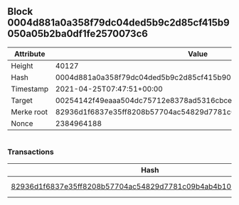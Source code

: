 ## Block 0004d881a0a358f79dc04ded5b9c2d85cf415b9050a05b2ba0df1fe2570073c6

Attribute | Value
--- | ---
Height | 40127
Hash | 0004d881a0a358f79dc04ded5b9c2d85cf415b9050a05b2ba0df1fe2570073c6
Timestamp | 2021-04-25T07:47:51+00:00
Target | 00254142f49eaaa504dc75712e8378ad5316cbcead634704b3734b6271167cc4
Merke root | 82936d1f6837e35ff8208b57704ac54829d7781c09b4ab4b10bae5c9fdef0990
Nonce | 2384964188

```

```

### Transactions

Hash | Amount
--- | ---
[82936d1f6837e35ff8208b57704ac54829d7781c09b4ab4b10bae5c9fdef0990](82936d1f6837e35ff8208b57704ac54829d7781c09b4ab4b10bae5c9fdef0990.md) | 10.00000000 SKEPTI 
